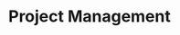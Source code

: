 ---
#preview details
title: "Project Management"
icon: "/img/icons/5.svg"
short: "Expert project management services that ensure your construction projects are delivered on time, within budget, and to the highest quality standards."

#full details
description:
  - layout: 1
    title: Description
    content:
      <p>At Atha Constructions, our project management services provide comprehensive oversight and coordination for construction projects of all scales. We combine industry expertise with advanced management methodologies to ensure successful project delivery, from initial planning to final handover.</p>
      <p>Our experienced project managers serve as your single point of contact, handling all aspects of project coordination, risk management, and quality control. We maintain clear communication channels and implement robust tracking systems to keep your project on track and within budget.</p>
    divider: true

  - layout: 2
    title: Benefits
    content:
      <p>Our project management services deliver significant value through efficient resource allocation, risk mitigation, and quality assurance. We ensure that all project stakeholders are aligned and that every aspect of the project is properly coordinated and executed.</p>
      <p>With our comprehensive approach, you benefit from reduced project risks, improved efficiency, and guaranteed quality standards throughout the construction process.</p>
    list:
      - Comprehensive Oversight
      - Risk Management
      - Quality Assurance
      - Cost Control
    divider: false

sidebar:
  title: Info Areas
  items:
    - layout: list
      title: Management Services
      content:
        - Project Planning
        - Resource Management
        - Quality Control
        - Risk Assessment

    - layout: list
      title: Project Types
      content:
        - Residential Projects
        - Commercial Developments
        - Infrastructure Projects
        - Renovation Works

    - layout: values
      title: Benefits
      content:
        - value: 15
          afterValue: +
          label: Years <br>Experience

        - value: 400
          afterValue: +
          label: Projects <br>Managed

        - value: 50
          afterValue: +
          label: Cities <br>Served

        - value: 96
          afterValue: +
          label: Client <br>Satisfaction

    - layout: list
      title: Project Agent
      content:
        - Lisa Manager
        - lisa.manager@athaconstructions.com
        - +91 98765 43215

gallery:
  - image: /img/covers/1.jpg
    alt: Project Management Team

  - image: /img/covers/2.jpg
    alt: Construction Site Management

  - image: /img/covers/4.jpg
    alt: Project Planning Session

description2:
  - layout: 1
    title: Management Approach
    content:
      <p>Our project management approach combines proven methodologies with innovative tools and techniques. We focus on proactive planning, clear communication, and systematic monitoring to ensure project success. Our team maintains detailed documentation and regular reporting to keep all stakeholders informed and aligned.</p>
    divider: false

  - layout: 1
    title: Our Process
    content:
      <p>We follow a structured project management process that includes thorough planning, regular monitoring, and continuous improvement. Our team works closely with all stakeholders to ensure smooth coordination and successful project delivery, while maintaining the highest standards of quality and safety.</p>
    divider: true

sidebar2:
  items:
    - layout: list
      title: Capabilities
      content:
        - Project Planning & Scheduling
        - Resource Management
        - Quality Control
        - Risk Management
        - Stakeholder Communication

    - layout: list
      title: Work Process
      content:
        - "Plan: Develop comprehensive project strategy"
        - "Execute: Manage project implementation"
        - "Monitor: Track progress and quality"
        - "Control: Ensure project success"

faq:
  subtitle: Have Some Questions?
  title: We Can Help!
  button:
    label: More Questions?
    link: /contact
  items:
    - label: What is included in project management services?
      content: <p>Our project management services include comprehensive planning, resource allocation, quality control, risk management, and stakeholder communication. We handle all aspects of project coordination to ensure successful delivery.</p>

    - label: How do you handle project risks?
      content: <p>We implement a systematic risk management process that includes identification, assessment, and mitigation strategies. Our team proactively monitors potential risks and takes preventive measures to minimize their impact.</p>

    - label: What project management tools do you use?
      content: <p>We utilize industry-leading project management software and tools for planning, scheduling, and tracking. Our systems provide real-time updates and comprehensive reporting capabilities to keep all stakeholders informed.</p>

    - label: How do you ensure project quality?
      content: <p>We maintain strict quality control measures throughout the project lifecycle, including regular inspections, compliance checks, and quality assurance protocols. Our quality management system ensures all work meets or exceeds industry standards.</p>
---